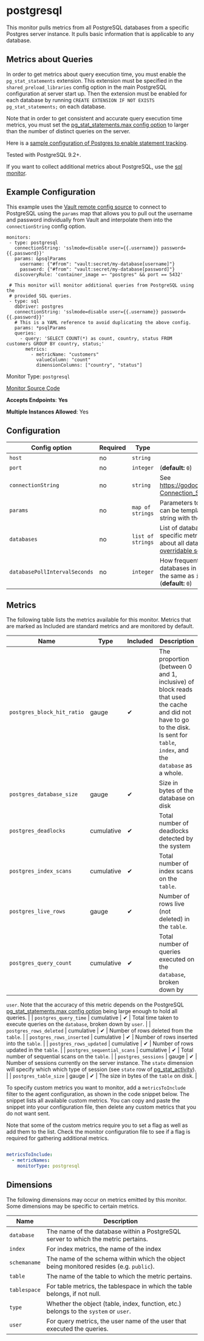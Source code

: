 <!--- GENERATED BY gomplate from scripts/docs/monitor-page.md.tmpl --->

# postgresql

This monitor pulls metrics from all PostgreSQL databases from a specific
Postgres server instance.  It pulls basic information that is applicable
to any database.

## Metrics about Queries

In order to get metrics about query execution time, you must enable the
`pg_stat_statements` extension.  This extension must be specified in the
`shared_preload_libraries` config option in the main PostgreSQL
configuration at server start up.  Then the extension must be enabled for
each database by running `CREATE EXTENSION IF NOT EXISTS
pg_stat_statements;` on each database.

Note that in order to get consistent and accurate query execution time
metrics, you must set the [pg_stat_statements.max config
option](https://www.postgresql.org/docs/9.3/pgstatstatements.html#AEN160631)
to larger than the number of distinct queries on the server.

Here is a [sample configuration of Postgres to enable statement tracking](https://www.postgresql.org/docs/9.3/pgstatstatements.html#AEN160631).

Tested with PostgreSQL 9.2+.

If you want to collect additional metrics about PostgreSQL, use the [sql monitor](./sql.md).

## Example Configuration

This example uses the [Vault remote config
source](https://github.com/signalfx/signalfx-agent/blob/master/docs/remote-config.md#nested-values-vault-only)
to connect to PostgreSQL using the `params` map that allows you to pull
out the username and password individually from Vault and interpolate
them into the `connectionString` config option.

```
monitors:
 - type: postgresql
   connectionString: 'sslmode=disable user={{.username}} password={{.password}}'
   params: &psqlParams
     username: {"#from": "vault:secret/my-database[username]"}
     password: {"#from": "vault:secret/my-database[password]"}
   discoveryRule: 'container_image =~ "postgres" && port == 5432'

 # This monitor will monitor additional queries from PostgreSQL using the
 # provided SQL queries.
 - type: sql
   dbDriver: postgres
   connectionString: 'sslmode=disable user={{.username}} password={{.password}}'
   # This is a YAML reference to avoid duplicating the above config.
   params: *psqlParams
   queries:
     - query: 'SELECT COUNT(*) as count, country, status FROM customers GROUP BY country, status;'
       metrics:
         - metricName: "customers"
           valueColumn: "count"
           dimensionColumns: ["country", "status"]
```


Monitor Type: `postgresql`

[Monitor Source Code](https://github.com/signalfx/signalfx-agent/tree/master/internal/monitors/postgresql)

**Accepts Endpoints**: **Yes**

**Multiple Instances Allowed**: Yes

## Configuration

| Config option | Required | Type | Description |
| --- | --- | --- | --- |
| `host` | no | `string` |  |
| `port` | no | `integer` |  (**default:** `0`) |
| `connectionString` | no | `string` | See https://godoc.org/github.com/lib/pq#hdr-Connection_String_Parameters. |
| `params` | no | `map of strings` | Parameters to the connection string that can be templated into the connection string with the syntax `{{.key}}`. |
| `databases` | no | `list of strings` | List of databases to send database-specific metrics about.  If omitted, metrics about all databases will be sent.  This is an [overridable set](https://docs.signalfx.com/en/latest/integrations/agent/filtering.html#overridable-filters). (**default:** `[*]`) |
| `databasePollIntervalSeconds` | no | `integer` | How frequently to poll for new/deleted databases in the DB server. Defaults to the same as `intervalSeconds` if not set. (**default:** `0`) |




## Metrics

The following table lists the metrics available for this monitor. Metrics that are marked as Included are standard metrics and are monitored by default.

| Name | Type | Included | Description |
| ---  | ---  | ---    | ---         |
| `postgres_block_hit_ratio` | gauge | ✔ | The proportion (between 0 and 1, inclusive) of block reads that used the cache and did not have to go to the disk.  Is sent for `table`, `index`, and the `database` as a whole. |
| `postgres_database_size` | gauge | ✔ | Size in bytes of the database on disk |
| `postgres_deadlocks` | cumulative | ✔ | Total number of deadlocks detected by the system |
| `postgres_index_scans` | cumulative | ✔ | Total number of index scans on the `table`. |
| `postgres_live_rows` | gauge | ✔ | Number of rows live (not deleted) in the `table`. |
| `postgres_query_count` | cumulative | ✔ | Total number of queries executed on the `database`, broken down by
`user`.  Note that the accuracy of this metric depends on the
PostgreSQL [pg_stat_statements.max config
option](https://www.postgresql.org/docs/9.3/pgstatstatements.html#AEN160631)
being large enough to hold all queries. |
| `postgres_query_time` | cumulative | ✔ | Total time taken to execute queries on the `database`, broken down by `user`. |
| `postgres_rows_deleted` | cumulative | ✔ | Number of rows deleted from the `table`. |
| `postgres_rows_inserted` | cumulative | ✔ | Number of rows inserted into the `table`. |
| `postgres_rows_updated` | cumulative | ✔ | Number of rows updated in the `table`. |
| `postgres_sequential_scans` | cumulative | ✔ | Total number of sequential scans on the `table`. |
| `postgres_sessions` | gauge | ✔ | Number of sessions currently on the server instance.  The `state` dimension will specify which which type of session (see `state` row of [pg_stat_activity](https://www.postgresql.org/docs/9.2/monitoring-stats.html#PG-STAT-ACTIVITY-VIEW)). |
| `postgres_table_size` | gauge | ✔ | The size in bytes of the `table` on disk. |


To specify custom metrics you want to monitor, add a `metricsToInclude` filter
to the agent configuration, as shown in the code snippet below. The snippet
lists all available custom metrics. You can copy and paste the snippet into
your configuration file, then delete any custom metrics that you do not want
sent.

Note that some of the custom metrics require you to set a flag as well as add
them to the list. Check the monitor configuration file to see if a flag is
required for gathering additional metrics.

```yaml

metricsToInclude:
  - metricNames:
    monitorType: postgresql
```


## Dimensions

The following dimensions may occur on metrics emitted by this monitor.  Some
dimensions may be specific to certain metrics.

| Name | Description |
| ---  | ---         |
| `database` | The name of the database within a PostgreSQL server to which the metric pertains. |
| `index` | For index metrics, the name of the index |
| `schemaname` | The name of the schema within which the object being monitored resides (e.g. `public`). |
| `table` | The name of the table to which the metric pertains. |
| `tablespace` | For table metrics, the tablespace in which the table belongs, if not null. |
| `type` | Whether the object (table, index, function, etc.) belongs to the `system` or `user`. |
| `user` | For query metrics, the user name of the user that executed the queries. |



